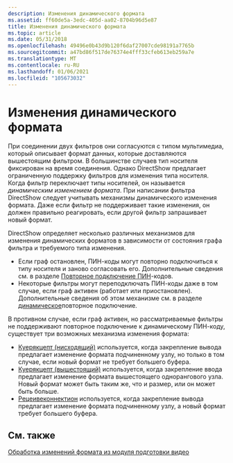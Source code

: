 ```yaml
---
description: Изменения динамического формата
ms.assetid: ff60de5a-3edc-405d-aa02-8704b96d5e87
title: Изменения динамического формата
ms.topic: article
ms.date: 05/31/2018
ms.openlocfilehash: 49496e0b43d9b120f6daf27007cde98191a7765b
ms.sourcegitcommit: a47bd86f517de76374e4fff33cfeb613eb259a7e
ms.translationtype: MT
ms.contentlocale: ru-RU
ms.lasthandoff: 01/06/2021
ms.locfileid: "105673032"
---
```

# <a name="dynamic-format-changes"></a>Изменения динамического формата

При соединении двух фильтров они согласуются с типом мультимедиа, который описывает формат данных, которые доставляются вышестоящим фильтром. В большинстве случаев тип носителя фиксирован на время соединения. Однако DirectShow предлагает ограниченную поддержку фильтров для изменения типа носителя. Когда фильтр переключает типы носителей, он называется *динамическим изменением формата*. При написании фильтра DirectShow следует учитывать механизмы динамического изменения формата. Даже если фильтр не поддерживает такие изменения, он должен правильно реагировать, если другой фильтр запрашивает новый формат.

DirectShow определяет несколько различных механизмов для изменения динамических форматов в зависимости от состояния графа фильтра и требуемого типа изменения.

-   Если граф остановлен, ПИН-коды могут повторно подключиться к типу носителя и заново согласовать его. Дополнительные сведения см. в разделе [Повторное подключение ПИН](reconnecting-pins.md)-кодов.
-   Некоторые фильтры могут переподключать ПИН-коды даже в том случае, если граф активен (работает или приостановлен). Дополнительные сведения об этом механизме см. в разделе [динамическое](dynamic-reconnection.md)повторное подключение.

В противном случае, если граф активен, но рассматриваемые фильтры не поддерживают повторное подключение к динамическому ПИН-коду, существует три возможных механизма изменения формата:

-   [Куерякцепт (нисходящий)](queryaccept--downstream.md) используется, когда закрепление вывода предлагает изменение формата подчиненному узлу, но только в том случае, если новый формат не требует большего буфера.
-   [Куерякцепт (вышестоящий)](queryaccept--upstream.md) используется, когда закрепление ввода предлагает изменение формата вышестоящего однорангового узла. Новый формат может быть таким же, что и размер, или он может быть больше.
-   [Рецеивеконнектион](receiveconnection.md) используется, когда закрепление вывода предлагает изменение формата подчиненному узлу, а новый формат требует большего буфера.

## <a name="related-topics"></a>См. также

<dl> <dt>

[Обработка изменений формата из модуля подготовки видео](handling-format-changes-from-the-video-renderer.md)
</dt> </dl>

 

 



